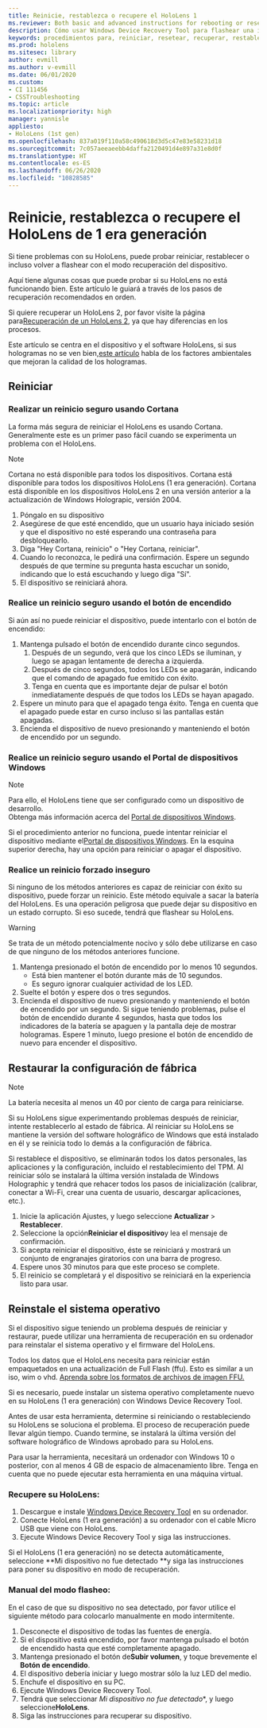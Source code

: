 ```yaml
---
title: Reinicie, restablezca o recupere el HoloLens 1
ms.reviewer: Both basic and advanced instructions for rebooting or resetting your HoloLens.
description: Cómo usar Windows Device Recovery Tool para flashear una imagen a HoloLens 1 era generación.
keywords: procedimientos para, reiniciar, resetear, recuperar, restablecimiento completo, restablecimiento parcial, ciclo de energía, HoloLens, apagar, wdrt, Windows Device Recovery Tool
ms.prod: hololens
ms.sitesec: library
author: evmill
ms.author: v-evmill
ms.date: 06/01/2020
ms.custom:
- CI 111456
- CSSTroubleshooting
ms.topic: article
ms.localizationpriority: high
manager: yannisle
appliesto:
- HoloLens (1st gen)
ms.openlocfilehash: 837a019f110a58c490618d3d5c47e83e58231d18
ms.sourcegitcommit: 7c057aeeaeebb4daffa2120491d4e897a31e8d0f
ms.translationtype: HT
ms.contentlocale: es-ES
ms.lasthandoff: 06/26/2020
ms.locfileid: "10828585"
---
```

# Reinicie, restablezca o recupere el HoloLens de 1 era generación

Si tiene problemas con su HoloLens, puede probar reiniciar, restablecer o incluso volver a flashear con el modo recuperación del dispositivo.

Aquí tiene algunas cosas que puede probar si su HoloLens no está funcionando bien.  Este artículo le guiará a través de los pasos de recuperación recomendados en orden.

Si quiere recuperar un HoloLens 2, por favor visite la página para[Recuperación de un HoloLens 2](https://docs.microsoft.com/hololens/hololens-recovery), ya que hay diferencias en los procesos.

Este artículo se centra en el dispositivo y el software HoloLens, si sus hologramas no se ven bien,[este artículo](hololens-environment-considerations.md) habla de los factores ambientales que mejoran la calidad de los hologramas.

## Reiniciar

### Realizar un reinicio seguro usando Cortana

La forma más segura de reiniciar el HoloLens es usando Cortana. Generalmente este es un primer paso fácil cuando se experimenta un problema con el HoloLens. 

> [!NOTE]
> Cortana no está disponible para todos los dispositivos. Cortana está disponible para todos los dispositivos HoloLens (1 era generación).
> Cortana está disponible en los dispositivos HoloLens 2 en una versión anterior a la actualización de Windows Holograpic, versión 2004.

1. Póngalo en su dispositivo
1. Asegúrese de que esté encendido, que un usuario haya iniciado sesión y que el dispositivo no esté esperando una contraseña para desbloquearlo.
1. Diga "Hey Cortana, reinicio" o "Hey Cortana, reiniciar".
1. Cuando lo reconozca, le pedirá una confirmación. Espere un segundo después de que termine su pregunta hasta escuchar un sonido, indicando que lo está escuchando y luego diga "Sí".
1. El dispositivo se reiniciará ahora.

### Realice un reinicio seguro usando el botón de encendido

Si aún así no puede reiniciar el dispositivo, puede intentarlo con el botón de encendido:

1. Mantenga pulsado el botón de encendido durante cinco segundos.
   1. Después de un segundo, verá que los cinco LEDs se iluminan, y luego se apagan lentamente de derecha a izquierda.
   1. Después de cinco segundos, todos los LEDs se apagarán, indicando que el comando de apagado fue emitido con éxito.
   1. Tenga en cuenta que es importante dejar de pulsar el botón inmediatamente después de que todos los LEDs se hayan apagado.
1. Espere un minuto para que el apagado tenga éxito. Tenga en cuenta que el apagado puede estar en curso incluso si las pantallas están apagadas.
1. Encienda el dispositivo de nuevo presionando y manteniendo el botón de encendido por un segundo.

### Realice un reinicio seguro usando el Portal de dispositivos Windows

> [!NOTE]
> Para ello, el HoloLens tiene que ser configurado como un dispositivo de desarrollo.  
> Obtenga más información acerca del [Portal de dispositivos Windows](https://docs.microsoft.com/windows/mixed-reality/using-the-windows-device-portal).

Si el procedimiento anterior no funciona, puede intentar reiniciar el dispositivo mediante el[Portal de dispositivos Windows](https://docs.microsoft.com/windows/mixed-reality/using-the-windows-device-portal). En la esquina superior derecha, hay una opción para reiniciar o apagar el dispositivo.

### Realice un reinicio forzado inseguro

Si ninguno de los métodos anteriores es capaz de reiniciar con éxito su dispositivo, puede forzar un reinicio. Este método equivale a sacar la batería del HoloLens.  Es una operación peligrosa que puede dejar su dispositivo en un estado corrupto.  Si eso sucede, tendrá que flashear su HoloLens.  

> [!WARNING]
> Se trata de un método potencialmente nocivo y sólo debe utilizarse en caso de que ninguno de los métodos anteriores funcione.

1. Mantenga presionado el botón de encendido por lo menos 10 segundos.
   - Está bien mantener el botón durante más de 10 segundos.
   - Es seguro ignorar cualquier actividad de los LED.
1. Suelte el botón y espere dos o tres segundos.
1. Encienda el dispositivo de nuevo presionando y manteniendo el botón de encendido por un segundo.
Si sigue teniendo problemas, pulse el botón de encendido durante 4 segundos, hasta que todos los indicadores de la batería se apaguen y la pantalla deje de mostrar hologramas. Espere 1 minuto, luego presione el botón de encendido de nuevo para encender el dispositivo.

## Restaurar la configuración de fábrica

> [!NOTE]
> La batería necesita al menos un 40 por ciento de carga para reiniciarse.

Si su HoloLens sigue experimentando problemas después de reiniciar, intente restablecerlo al estado de fábrica.  Al reiniciar su HoloLens se mantiene la versión del software holográfico de Windows que está instalado en él y se reinicia todo lo demás a la configuración de fábrica.

Si restablece el dispositivo, se eliminarán todos los datos personales, las aplicaciones y la configuración, incluido el restablecimiento del TPM. Al reiniciar sólo se instalará la última versión instalada de Windows Holographic y tendrá que rehacer todos los pasos de inicialización (calibrar, conectar a Wi-Fi, crear una cuenta de usuario, descargar aplicaciones, etc.).

1. Inicie la aplicación Ajustes, y luego seleccione **Actualizar** > **Restablecer**.
1. Seleccione la opción**Reiniciar el dispositivo**y lea el mensaje de confirmación.
1. Si acepta reiniciar el dispositivo, éste se reiniciará y mostrará un conjunto de engranajes giratorios con una barra de progreso.
1. Espere unos 30 minutos para que este proceso se complete.
1. El reinicio se completará y el dispositivo se reiniciará en la experiencia listo para usar.

## Reinstale el sistema operativo

Si el dispositivo sigue teniendo un problema después de reiniciar y restaurar, puede utilizar una herramienta de recuperación en su ordenador para reinstalar el sistema operativo y el firmware del HoloLens.  

Todos los datos que el HoloLens necesita para reiniciar están empaquetados en una actualización de Full Flash (ffu).  Esto es similar a un iso, wim o vhd.  [Aprenda sobre los formatos de archivos de imagen FFU.](https://docs.microsoft.com/windows-hardware/manufacture/desktop/wim-vs-ffu-image-file-formats)

Si es necesario, puede instalar un sistema operativo completamente nuevo en su HoloLens (1 era generación) con Windows Device Recovery Tool.

Antes de usar esta herramienta, determine si reiniciando o restableciendo su HoloLens se soluciona el problema. El proceso de recuperación puede llevar algún tiempo.  Cuando termine, se instalará la última versión del software holográfico de Windows aprobado para su HoloLens.

Para usar la herramienta, necesitará un ordenador con Windows 10 o posterior, con al menos 4 GB de espacio de almacenamiento libre.  Tenga en cuenta que no puede ejecutar esta herramienta en una máquina virtual.

### Recupere su HoloLens:

1. Descargue e instale [Windows Device Recovery Tool](https://support.microsoft.com/help/12379/windows-10-mobile-device-recovery-tool-faq) en su ordenador.
1. Conecte HoloLens (1 era generación) a su ordenador con el cable Micro USB que viene con HoloLens.
1. Ejecute Windows Device Recovery Tool y siga las instrucciones.

Si el HoloLens (1 era generación) no se detecta automáticamente, seleccione **Mi dispositivo no fue detectado **y siga las instrucciones para poner su dispositivo en modo de recuperación.

### Manual del modo flasheo:

En el caso de que su dispositivo no sea detectado, por favor utilice el siguiente método para colocarlo manualmente en modo intermitente.

1. Desconecte el dispositivo de todas las fuentes de energía.
1. Si el dispositivo está encendido, por favor mantenga pulsado el botón de encendido hasta que esté completamente apagado.
1. Mantenga presionado el botón de**Subir volumen**, y toque brevemente el **Botón de encendido**. 
1. El dispositivo debería iniciar y luego mostrar sólo la luz LED del medio.
1. Enchufe el dispositivo en su PC.
1. Ejecute Windows Device Recovery Tool.
1. Tendrá que seleccionar *Mi dispositivo no fue detectado**, y luego seleccione**HoloLens**. 
1. Siga las instrucciones para recuperar su dispositivo.
